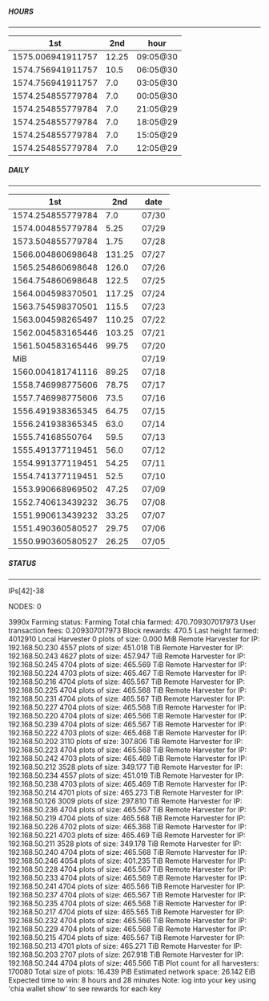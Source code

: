 ##### HOURS
-------

| 1st | 2nd | hour |
|---|----|-----|
|1575.006941911757 | 12.25 | 09:05@30 |
|1574.756941911757 | 10.5 | 06:05@30 |
|1574.756941911757 | 7.0 | 03:05@30 |
|1574.254855779784 | 7.0 | 00:05@30 |
|1574.254855779784 | 7.0 | 21:05@29 |
|1574.254855779784 | 7.0 | 18:05@29 |
|1574.254855779784 | 7.0 | 15:05@29 |
|1574.254855779784 | 7.0 | 12:05@29 |

##### DAILY
-------

| 1st | 2nd | date |
|---|----|-----|
|1574.254855779784 | 7.0 | 07/30 |
|1574.004855779784 | 5.25 | 07/29 |
|1573.504855779784 | 1.75 | 07/28 |
|1566.004860698648 | 131.25 | 07/27 |
|1565.254860698648 | 126.0 | 07/26 |
|1564.754860698648 | 122.5 | 07/25 |
|1564.004598370501 | 117.25 | 07/24 |
|1563.754598370501 | 115.5 | 07/23 |
|1563.004598265497 | 110.25 | 07/22 |
|1562.004583165446 | 103.25 | 07/21 |
|1561.504583165446 | 99.75 | 07/20 |
|MiB |  | 07/19 |
|1560.004181741116 | 89.25 | 07/18 |
|1558.746998775606 | 78.75 | 07/17 |
|1557.746998775606 | 73.5 | 07/16 |
|1556.491938365345 | 64.75 | 07/15 |
|1556.241938365345 | 63.0 | 07/14 |
|1555.74168550764 | 59.5 | 07/13 |
|1555.491377119451 | 56.0 | 07/12 |
|1554.991377119451 | 54.25 | 07/11 |
|1554.741377119451 | 52.5 | 07/10 |
|1553.990668969502 | 47.25 | 07/09 |
|1552.740613439232 | 36.75 | 07/08 |
|1551.990613439232 | 33.25 | 07/07 |
|1551.490360580527 | 29.75 | 07/06 |
|1550.990360580527 | 26.25 | 07/05 |


##### STATUS
-------

IPs[42]-38

NODES: 0


3990x
Farming status: Farming
Total chia farmed: 470.709307017973
User transaction fees: 0.209307017973
Block rewards: 470.5
Last height farmed: 4012910
Local Harvester
   0 plots of size: 0.000 MiB
Remote Harvester for IP: 192.168.50.230
   4557 plots of size: 451.018 TiB
Remote Harvester for IP: 192.168.50.243
   4627 plots of size: 457.947 TiB
Remote Harvester for IP: 192.168.50.245
   4704 plots of size: 465.569 TiB
Remote Harvester for IP: 192.168.50.224
   4703 plots of size: 465.467 TiB
Remote Harvester for IP: 192.168.50.216
   4704 plots of size: 465.567 TiB
Remote Harvester for IP: 192.168.50.225
   4704 plots of size: 465.568 TiB
Remote Harvester for IP: 192.168.50.231
   4704 plots of size: 465.567 TiB
Remote Harvester for IP: 192.168.50.227
   4704 plots of size: 465.568 TiB
Remote Harvester for IP: 192.168.50.220
   4704 plots of size: 465.566 TiB
Remote Harvester for IP: 192.168.50.239
   4704 plots of size: 465.567 TiB
Remote Harvester for IP: 192.168.50.222
   4703 plots of size: 465.468 TiB
Remote Harvester for IP: 192.168.50.202
   3110 plots of size: 307.806 TiB
Remote Harvester for IP: 192.168.50.223
   4704 plots of size: 465.568 TiB
Remote Harvester for IP: 192.168.50.242
   4703 plots of size: 465.469 TiB
Remote Harvester for IP: 192.168.50.212
   3528 plots of size: 349.177 TiB
Remote Harvester for IP: 192.168.50.234
   4557 plots of size: 451.019 TiB
Remote Harvester for IP: 192.168.50.238
   4703 plots of size: 465.469 TiB
Remote Harvester for IP: 192.168.50.214
   4701 plots of size: 465.273 TiB
Remote Harvester for IP: 192.168.50.126
   3009 plots of size: 297.810 TiB
Remote Harvester for IP: 192.168.50.236
   4704 plots of size: 465.567 TiB
Remote Harvester for IP: 192.168.50.219
   4704 plots of size: 465.568 TiB
Remote Harvester for IP: 192.168.50.226
   4702 plots of size: 465.368 TiB
Remote Harvester for IP: 192.168.50.221
   4703 plots of size: 465.469 TiB
Remote Harvester for IP: 192.168.50.211
   3528 plots of size: 349.178 TiB
Remote Harvester for IP: 192.168.50.240
   4704 plots of size: 465.568 TiB
Remote Harvester for IP: 192.168.50.246
   4054 plots of size: 401.235 TiB
Remote Harvester for IP: 192.168.50.228
   4704 plots of size: 465.567 TiB
Remote Harvester for IP: 192.168.50.233
   4704 plots of size: 465.569 TiB
Remote Harvester for IP: 192.168.50.241
   4704 plots of size: 465.566 TiB
Remote Harvester for IP: 192.168.50.237
   4704 plots of size: 465.567 TiB
Remote Harvester for IP: 192.168.50.235
   4704 plots of size: 465.568 TiB
Remote Harvester for IP: 192.168.50.217
   4704 plots of size: 465.565 TiB
Remote Harvester for IP: 192.168.50.232
   4704 plots of size: 465.566 TiB
Remote Harvester for IP: 192.168.50.229
   4704 plots of size: 465.568 TiB
Remote Harvester for IP: 192.168.50.215
   4704 plots of size: 465.567 TiB
Remote Harvester for IP: 192.168.50.213
   4701 plots of size: 465.271 TiB
Remote Harvester for IP: 192.168.50.203
   2707 plots of size: 267.918 TiB
Remote Harvester for IP: 192.168.50.244
   4704 plots of size: 465.566 TiB
Plot count for all harvesters: 170080
Total size of plots: 16.439 PiB
Estimated network space: 26.142 EiB
Expected time to win: 8 hours and 28 minutes
Note: log into your key using 'chia wallet show' to see rewards for each key

